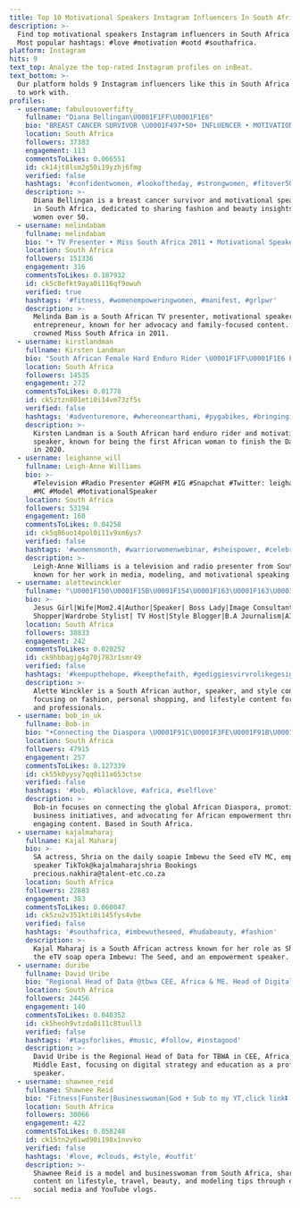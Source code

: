 ```yaml
---
title: Top 10 Motivational Speakers Instagram Influencers In South Africa in 2023
description: >-
  Find top motivational speakers Instagram influencers in South Africa in 2023.
  Most popular hashtags: #love #motivation #ootd #southafrica.
platform: Instagram
hits: 9
text_top: Analyze the top-rated Instagram profiles on inBeat.
text_bottom: >-
  Our platform holds 9 Instagram influencers like this in South Africa for you
  to work with.
profiles:
  - username: fabulousoverfifty_
    fullname: "Diana Bellingan\U0001F1FF\U0001F1E6"
    bio: "BREAST CANCER SURVIVOR \U0001F497•50+ INFLUENCER • MOTIVATIONAL SPEAKER •Sharing my love of fashion&beauty with women over 50! DM for collabs \U0001F4CDSouth Africa"
    location: South Africa
    followers: 37383
    engagement: 113
    commentsToLikes: 0.066551
    id: ck14jt8lsm2g50i19yzhj6fmg
    verified: false
    hashtags: '#confidentwomen, #lookoftheday, #strongwomen, #fitover50'
    description: >-
      Diana Bellingan is a breast cancer survivor and motivational speaker based
      in South Africa, dedicated to sharing fashion and beauty insights for
      women over 50.
  - username: melindabam
    fullname: melindabam
    bio: "• TV Presenter • Miss South Africa 2011 • Motivational Speaker & MC • Entrepreneur @shenation_ • Loving wife & daughter of the King • Proudly \U0001F1FF\U0001F1E6"
    location: South Africa
    followers: 151336
    engagement: 316
    commentsToLikes: 0.187932
    id: ck5c8efkt9aya0i116qf9owuh
    verified: true
    hashtags: '#fitness, #womenempoweringwomen, #manifest, #grlpwr'
    description: >-
      Melinda Bam is a South African TV presenter, motivational speaker, and
      entrepreneur, known for her advocacy and family-focused content. She was
      crowned Miss South Africa in 2011.
  - username: kirstlandman
    fullname: Kirsten Landman
    bio: "South African Female Hard Enduro Rider \U0001F1FF\U0001F1E6 First African Woman Moto - Dakar 2020 finisher \U0001F3CD Saving Animals Movement(S.A.M)\U0001F436 Motivational Speaker \U0001F4AB"
    location: South Africa
    followers: 14535
    engagement: 272
    commentsToLikes: 0.01778
    id: ck5ztzn801eti0i14vm73zf5s
    verified: false
    hashtags: '#adventuremore, #whereonearthami, #pygabikes, #bringingithome'
    description: >-
      Kirsten Landman is a South African hard enduro rider and motivational
      speaker, known for being the first African woman to finish the Dakar Rally
      in 2020.
  - username: leighanne_will
    fullname: Leigh-Anne Williams
    bio: >-
      #Television #Radio Presenter #GHFM #IG #Snapchat #Twitter: leighanne_will
      #MC #Model #MotivationalSpeaker
    location: South Africa
    followers: 53194
    engagement: 160
    commentsToLikes: 0.04258
    id: ck5q86uo14pol0i11v9xm6ys7
    verified: false
    hashtags: '#womensmonth, #warriorwomenwebinar, #sheispower, #celebrity'
    description: >-
      Leigh-Anne Williams is a television and radio presenter from South Africa,
      known for her work in media, modeling, and motivational speaking.
  - username: alettewinckler
    fullname: "\U0001F150\U0001F15B\U0001F154\U0001F163\U0001F163\U0001F154 ⓌⒾⓃⒸⓀⓁⒺⓇ"
    bio: >-
      Jesus Girl|Wife|Mom2.4|Author|Speaker| Boss Lady|Image Consultant|Personal
      Shopper|Wardrobe Stylist| TV Host|Style Blogger|B.A Journalism|AICI CIC|
    location: South Africa
    followers: 38833
    engagement: 242
    commentsToLikes: 0.020252
    id: ck9hbbagjg4g70j783r1smr49
    verified: false
    hashtags: '#keepupthehope, #keepthefaith, #gediggiesvirvrolikegesiggies, #interview'
    description: >-
      Alette Winckler is a South African author, speaker, and style consultant,
      focusing on fashion, personal shopping, and lifestyle content for mothers
      and professionals.
  - username: bob_in_uk
    fullname: Bob-in
    bio: "•Connecting the Diaspora \U0001F91C\U0001F3FE\U0001F91B\U0001F3FF •Global Black Business ✊\U0001F3FE •Subscribe to the Channel #linkbelow •African Empowerment \U0001F30D •$30 for Promo \U0001F5E3"
    location: South Africa
    followers: 47915
    engagement: 257
    commentsToLikes: 0.127339
    id: ck55k0yysy7qq0i11a653ctse
    verified: false
    hashtags: '#bob, #blacklove, #africa, #selflove'
    description: >-
      Bob-in focuses on connecting the global African Diaspora, promoting Black
      business initiatives, and advocating for African empowerment through
      engaging content. Based in South Africa.
  - username: kajalmaharaj
    fullname: Kajal Maharaj
    bio: >-
      SA actress, Shria on the daily soapie Imbewu the Seed eTV MC, empowerment
      speaker TikTok@kajalmaharajshria Bookings
      precious.nakhira@talent-etc.co.za
    location: South Africa
    followers: 22883
    engagement: 383
    commentsToLikes: 0.060047
    id: ck5zu2v351kti0i145fys4vbe
    verified: false
    hashtags: '#southafrica, #imbewutheseed, #hudabeauty, #fashion'
    description: >-
      Kajal Maharaj is a South African actress known for her role as Shria on
      the eTV soap opera Imbewu: The Seed, and an empowerment speaker.
  - username: duribe
    fullname: David Uribe
    bio: "Regional Head of Data @tbwa CEE, Africa & ME. Head of Digital @tbwaafrica & @tbwahuntlascaris, professor, writer and international speaker \U0001F1E8\U0001F1F4\U0001F1FF\U0001F1E6"
    location: South Africa
    followers: 24456
    engagement: 140
    commentsToLikes: 0.040352
    id: ck5heoh9vtzda0i11c8tuull3
    verified: false
    hashtags: '#tagsforlikes, #music, #follow, #instagood'
    description: >-
      David Uribe is the Regional Head of Data for TBWA in CEE, Africa, and the
      Middle East, focusing on digital strategy and education as a professor and
      speaker.
  - username: shawnee_reid
    fullname: Shawnee Reid
    bio: "Fitness|Funster|Businesswoman|God ✝️ Sub to my YT,click link⏬ Model @icemodelsjhb \U0001F538 @metalabofficial \U0001F4E7shawnee@sreid.co.za LVW♥️"
    location: South Africa
    followers: 30066
    engagement: 422
    commentsToLikes: 0.058248
    id: ck15tn2y6iwd90i198x1nvvko
    verified: false
    hashtags: '#love, #clouds, #style, #outfit'
    description: >-
      Shawnee Reid is a model and businesswoman from South Africa, sharing
      content on lifestyle, travel, beauty, and modeling tips through engaging
      social media and YouTube vlogs.
---
```


